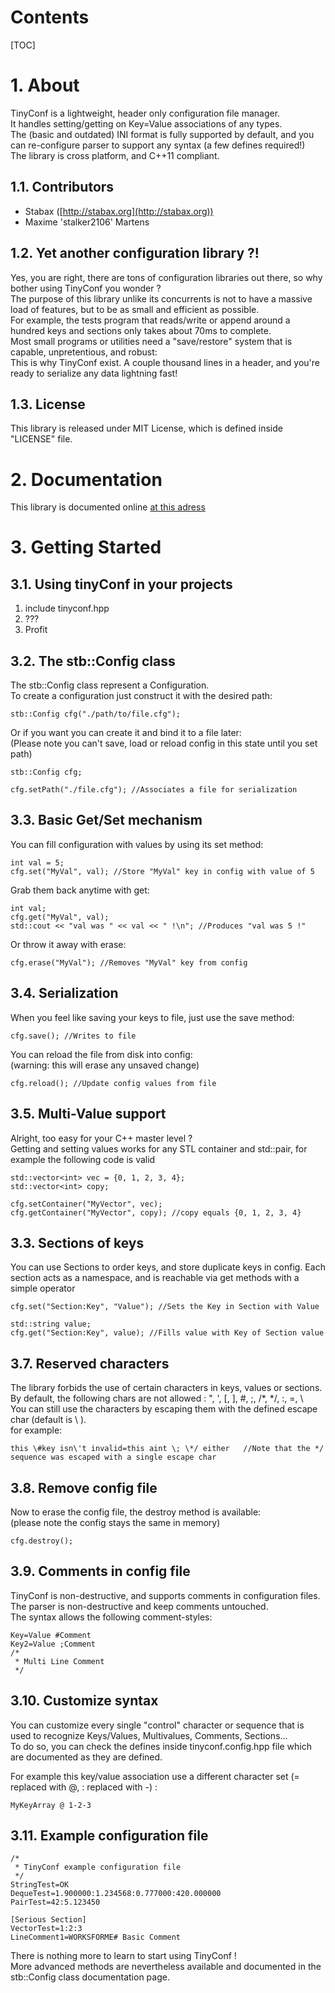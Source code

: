 # Contents
  
[TOC]
  
#  1. About

TinyConf is a lightweight, header only configuration file manager.  
It handles setting/getting on Key=Value associations of any types.  
The (basic and outdated) INI format is fully supported by default, and you can re-configure parser to support any syntax (a few defines required!)  
The library is cross platform, and C++11 compliant.  

##  1.1. Contributors
+ Stabax ([http://stabax.org](http://stabax.org))
+ Maxime 'stalker2106' Martens

##  1.2. Yet another configuration library ?!

Yes, you are right, there are tons of configuration libraries out there, so why bother using TinyConf you wonder ?  
The purpose of this library unlike its concurrents is not to have a massive load of features, but to be as small and efficient as possible.  
For example, the tests program that reads/write or append around a hundred keys and sections only takes about 70ms to complete.  
Most small programs or utilities need a "save/restore" system that is capable, unpretentious, and robust:  
This is why TinyConf exist. A couple thousand lines in a header, and you're ready to serialize any data lightning fast! 

##  1.3. License

This library is released under MIT License, which is defined inside "LICENSE" file.

#  2. Documentation

This library is documented online [at this adress](http://doc.stabax.org/tinyconf/)

#  3. Getting Started

##  3.1. Using tinyConf in your projects

 1. include tinyconf.hpp
 2. ???
 3. Profit

##  3.2. The stb::Config class

The stb::Config class represent a Configuration.  
To create a configuration just construct it with the desired path:

    stb::Config cfg("./path/to/file.cfg");

Or if you want you can create it and bind it to a file later:  
(Please note you can't save, load or reload config in this state until you set path)

    stb::Config cfg;

    cfg.setPath("./file.cfg"); //Associates a file for serialization

##  3.3. Basic Get/Set mechanism

You can fill configuration with values by using its set method:

    int val = 5;
    cfg.set("MyVal", val); //Store "MyVal" key in config with value of 5

Grab them back anytime with get:

    int val;
    cfg.get("MyVal", val);
    std::cout << "val was " << val << " !\n"; //Produces "val was 5 !"

Or throw it away with erase:

    cfg.erase("MyVal"); //Removes "MyVal" key from config

##  3.4. Serialization

When you feel like saving your keys to file, just use the save method:

    cfg.save(); //Writes to file

You can reload the file from disk into config:  
(warning: this will erase any unsaved change)

    cfg.reload(); //Update config values from file

##  3.5. Multi-Value support

Alright, too easy for your C++ master level ?  
Getting and setting values works for any STL container and std::pair, for example
the following code is valid

    std::vector<int> vec = {0, 1, 2, 3, 4};
    std::vector<int> copy;
 
    cfg.setContainer("MyVector", vec);
    cfg.getContainer("MyVector", copy); //copy equals {0, 1, 2, 3, 4}

##  3.3. Sections of keys

You can use Sections to order keys, and store duplicate keys in config.
Each section acts as a namespace, and is reachable via get methods with a simple operator

    cfg.set("Section:Key", "Value"); //Sets the Key in Section with Value

    std::string value;
    cfg.get("Section:Key", value); //Fills value with Key of Section value

##  3.7. Reserved characters

The library forbids the use of certain characters in keys, values or sections.  
By default, the following chars are not allowed : ", ', [, ], #, ;, /*, */, :, =, \  
You can still use the characters by escaping them with the defined escape char (default is \ ).  
for example:

    this \#key isn\'t invalid=this aint \; \*/ either   //Note that the */ sequence was escaped with a single escape char

##  3.8. Remove config file

Now to erase the config file, the destroy method is available:  
(please note the config stays the same in memory)

    cfg.destroy();

##  3.9. Comments in config file

TinyConf is non-destructive, and supports comments in configuration files.  
The parser is non-destructive and keep comments untouched.  
The syntax allows the following comment-styles:

    Key=Value #Comment
    Key2=Value ;Comment
    /*
     * Multi Line Comment
     */

##  3.10. Customize syntax

You can customize every single "control" character or sequence that is used to recognize Keys/Values, Multivalues, Comments, Sections...  
To do so, you can check the defines inside tinyconf.config.hpp file which are documented as they are defined.  

For example this key/value association use a different character set (= replaced with @, : replaced with -) :

    MyKeyArray @ 1-2-3

##  3.11. Example configuration file

    /*
     * TinyConf example configuration file
     */
    StringTest=OK
    DequeTest=1.900000:1.234568:0.777000:420.000000
    PairTest=42:5.123450

    [Serious Section]
    VectorTest=1:2:3
    LineComment1=WORKSFORME# Basic Comment

There is nothing more to learn to start using TinyConf !  
More advanced methods are nevertheless available and documented in the stb::Config class documentation page.
